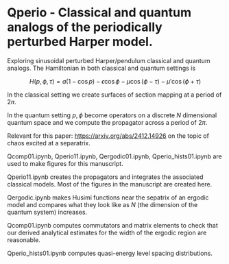 # Qperio - Classical and quantum analogs of the periodically perturbed Harper model. 
Exploring sinusoidal perturbed Harper/pendulum classical and quantum analogs.
The Hamiltonian in both classical and quantum settings is

$$ H(p,\phi,\tau) = a(1 - \cos p) - \epsilon \cos \phi - \mu \cos(\phi - \tau) - \mu' \cos(\phi + \tau)$$

In the classical setting we create surfaces of section mapping at a period of $2 \pi$. 

In the quantum setting $p, \phi$ become operators on a discrete $N$ dimensional quantum space and we compute the propagator across a period of $2 \pi$. 

Relevant for this paper:  https://arxiv.org/abs/2412.14926 on the topic of chaos excited at a separatrix. 

Qcomp01.ipynb, Qperio11.ipynb, Qergodic01.ipynb, Qperio_hists01.ipynb are used to make figures for this manuscript. 

Qperio11.ipynb creates the propagators and integrates the associated classical models.  Most of the figures in the manuscript are created here. 

Qergodic.ipynb makes Husimi functions near the sepatrix of an ergodic model and compares what they look like as $N$ (the dimension of the quantum system) increases.

Qcomp01.ipynb computes commutators and matrix elements to check that our derived analytical estimates for the width of the ergodic region are reasonable. 

Qperio_hists01.ipynb computes quasi-energy level spacing distributions. 
